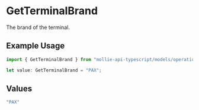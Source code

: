 # GetTerminalBrand

The brand of the terminal.

## Example Usage

```typescript
import { GetTerminalBrand } from "mollie-api-typescript/models/operations";

let value: GetTerminalBrand = "PAX";
```

## Values

```typescript
"PAX"
```